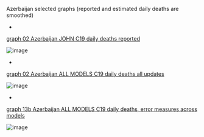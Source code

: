 Azerbaijan selected graphs (reported and estimated daily deaths are smoothed) 

*

[graph 02 Azerbaijan JOHN C19 daily deaths reported](https://github.com/pourmalek/CovidLongitudinal/blob/main/output/countries/Azerbaijan/graph%2002%20Azerbaijan%20JOHN%20C19%20daily%20deaths%20reported.pdf)

![image](https://github.com/pourmalek/CovidLongitudinal/assets/30849720/164ab821-d683-4e70-8a1e-be7926290cea)

*

[graph 02 Azerbaijan ALL MODELS C19 daily deaths all updates](https://github.com/pourmalek/CovidLongitudinal/blob/main/output/countries/Azerbaijan/graph%2002%20Azerbaijan%20ALL%20MODELS%20C19%20daily%20deaths%20all%20updates.pdf)

![image](https://github.com/pourmalek/CovidLongitudinal/assets/30849720/8dbac461-dd59-4940-82c8-53d735564e7d)

*

[graph 13b Azerbaijan ALL MODELS C19 daily deaths, error measures across models](https://github.com/pourmalek/CovidLongitudinal/blob/main/output/countries/Azerbaijan/graph%2013b%20Azerbaijan%20ALL%20MODELS%20C19%20daily%20deaths%2C%20error%20measures%20across%20models.pdf)

![image](https://github.com/pourmalek/CovidLongitudinal/assets/30849720/a500f46e-9221-441a-8f0a-277ea83da3e9)

